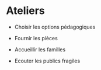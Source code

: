 # Ateliers

- Choisir les options pédagogiques

- Fournir les pièces

- Accueillir les familles

- Ecouter les publics fragiles

